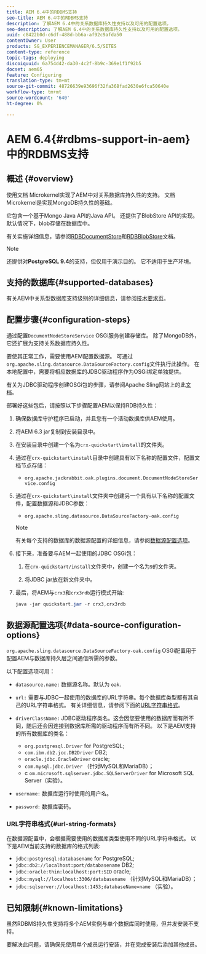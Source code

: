 ```yaml
---
title: AEM 6.4中的RDBMS支持
seo-title: AEM 6.4中的RDBMS支持
description: 了解AEM 6.4中的关系数据库持久性支持以及可用的配置选项。
seo-description: 了解AEM 6.4中的关系数据库持久性支持以及可用的配置选项。
uuid: c8422b0d-c6df-488d-bb6a-af92c9afda50
contentOwner: User
products: SG_EXPERIENCEMANAGER/6.5/SITES
content-type: reference
topic-tags: deploying
discoiquuid: 6a754d42-da30-4c2f-8b9c-369e1f1f92b5
docset: aem65
feature: Configuring
translation-type: tm+mt
source-git-commit: 48726639e93696f32fa368fad2630e6fca50640e
workflow-type: tm+mt
source-wordcount: '640'
ht-degree: 0%

---
```



# AEM 6.4{#rdbms-support-in-aem}中的RDBMS支持

## 概述 {#overview}

使用文档 Microkernel实现了AEM中对关系数据库持久性的支持。 文档 Microkernel是实现MongoDB持久性的基础。

它包含一个基于Mongo Java API的Java API。 还提供了BlobStore API的实现。 默认情况下，blob存储在数据库中。

有关实施详细信息，请参阅[RDBDocumentStore](https://jackrabbit.apache.org/oak/docs/apidocs/org/apache/jackrabbit/oak/plugins/document/rdb/RDBDocumentStore.html)和[RDBBlobStore](https://jackrabbit.apache.org/oak/docs/apidocs/org/apache/jackrabbit/oak/plugins/document/rdb/RDBBlobStore.html)文档。

>[!NOTE]
>
>还提供对&#x200B;**PostgreSQL 9.4**&#x200B;的支持，但仅用于演示目的。 它不适用于生产环境。

## 支持的数据库{#supported-databases}

有关AEM中关系型数据库支持级别的详细信息，请参阅[技术要求页](/help/sites-deploying/technical-requirements.md)。

## 配置步骤{#configuration-steps}

通过配置`DocumentNodeStoreService` OSGi服务创建存储库。 除了MongoDB外，它还扩展为支持关系数据库持久性。

要使其正常工作，需要使用AEM配置数据源。 可通过`org.apache.sling.datasource.DataSourceFactory.config`文件执行此操作。 在本地配置中，需要将相应数据库的JDBC驱动程序作为OSGi绑定单独提供。

有关为JDBC驱动程序创建OSGi包的步骤，请参阅Apache Sling网站上的此[文档](https://sling.apache.org/documentation/bundles/datasource-providers.html#convert-driver-jars-to-bundle)。

部署好这些包后，请按照以下步骤配置AEM以保持RDB持久性：

1. 确保数据库守护程序已启动，并且您有一个活动数据库供AEM使用。
1. 将AEM 6.3 jar复制到安装目录中。
1. 在安装目录中创建一个名为`crx-quickstart\install`的文件夹。
1. 通过在`crx-quickstart\install`目录中创建具有以下名称的配置文件，配置文档节点存储：

   * `org.apache.jackrabbit.oak.plugins.document.DocumentNodeStoreService.config`

1. 通过在`crx-quickstart\install`文件夹中创建另一个具有以下名称的配置文件，配置数据源和JDBC参数：

   * `org.apache.sling.datasource.DataSourceFactory-oak.config`
   >[!NOTE]
   >
   >有关每个支持的数据库的数据源配置的详细信息，请参阅[数据源配置选项](/help/sites-deploying/rdbms-support-in-aem.md#data-source-configuration-options)。

1. 接下来，准备要与AEM一起使用的JDBC OSGi包：

   1. 在`crx-quickstart/install`文件夹中，创建一个名为`9`的文件夹。

   1. 将JDBC jar放在新文件夹中。

1. 最后，将AEM与`crx3`和`crx3rdb`运行模式开始:

   ```java
   java -jar quickstart.jar -r crx3,crx3rdb
   ```

## 数据源配置选项{#data-source-configuration-options}

`org.apache.sling.datasource.DataSourceFactory-oak.config` OSGi配置用于配置AEM与数据库持久层之间通信所需的参数。

以下配置选项可用：

* `datasource.name:` 数据源名称。默认为 `oak`.

* `url:` 需要与JDBC一起使用的数据库的URL字符串。每个数据库类型都有其自己的URL字符串格式。 有关详细信息，请参阅下面的[URL字符串格式](/help/sites-deploying/rdbms-support-in-aem.md#url-string-formats)。

* `driverClassName:` JDBC驱动程序类名。这会因您要使用的数据库而有所不同，随后还会因连接到数据库所需的驱动程序而有所不同。 以下是AEM支持的所有数据库的类名：

   * `org.postgresql.Driver` for PostgreSQL;
   * `com.ibm.db2.jcc.DB2Driver` DB2;
   * `oracle.jdbc.OracleDriver` oracle;
   * `com.mysql.jdbc.Driver` （针对MySQL和MariaDB）；
   * c `om.microsoft.sqlserver.jdbc.SQLServerDriver` for Microsoft SQL Server（实验）。

* `username:` 数据库运行时使用的用户名。

* `password:` 数据库密码。

### URL字符串格式{#url-string-formats}

在数据源配置中，会根据需要使用的数据库类型使用不同的URL字符串格式。 以下是AEM当前支持的数据库的格式列表:

* `jdbc:postgresql:databasename` for PostgreSQL;
* `jdbc:db2://localhost:port/databasename` DB2;
* `jdbc:oracle:thin:localhost:port:SID` oracle;
* `jdbc:mysql://localhost:3306/databasename` （针对MySQL和MariaDB）；
* `jdbc:sqlserver://localhost:1453;databaseName=name` （实验）。

## 已知限制{#known-limitations}

虽然RDBMS持久性支持将多个AEM实例与单个数据库同时使用，但并发安装不支持。

要解决此问题，请确保先使用单个成员运行安装，并在完成安装后添加其他成员。

